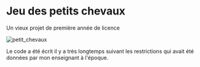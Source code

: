 # Jeu des petits chevaux
Un vieux projet de première année de licence

![petit_chevaux](https://github.com/133760D/petit_chevaux/assets/163366197/34d5ec0b-4741-4076-a833-ea306e92783a)


Le code a été écrit il y a très longtemps suivant les restrictions qui avait été données par mon enseignant à l'époque.
